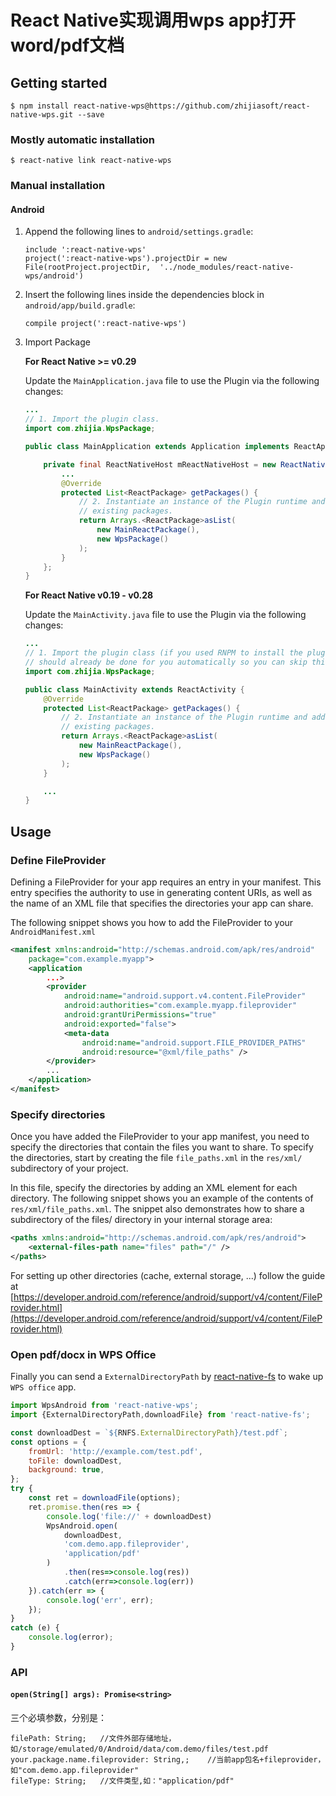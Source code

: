 # React Native实现调用wps app打开word/pdf文档


## Getting started

`$ npm install react-native-wps@https://github.com/zhijiasoft/react-native-wps.git --save`

### Mostly automatic installation

`$ react-native link react-native-wps`

### Manual installation


#### Android

1. Append the following lines to `android/settings.gradle`:

  	```
  	include ':react-native-wps'
  	project(':react-native-wps').projectDir = new File(rootProject.projectDir, 	'../node_modules/react-native-wps/android')
  	```
2. Insert the following lines inside the dependencies block in `android/app/build.gradle`:
    
  	```
    compile project(':react-native-wps')
  	```
3. Import Package
  
    **For React Native >= v0.29**
  
    Update the `MainApplication.java` file to use the Plugin via the following changes:
    
    ```java
    ...
    // 1. Import the plugin class.
   import com.zhijia.WpsPackage;
    
    public class MainApplication extends Application implements ReactApplication {
    
        private final ReactNativeHost mReactNativeHost = new ReactNativeHost(this) {
            ...   
            @Override
            protected List<ReactPackage> getPackages() {
                // 2. Instantiate an instance of the Plugin runtime and add it to the list of
                // existing packages.
                return Arrays.<ReactPackage>asList(
                    new MainReactPackage(),
                    new WpsPackage()
                );
            }
        };
    }
    ```
    
    **For React Native v0.19 - v0.28**
  
    Update the `MainActivity.java` file to use the Plugin via the following changes:
    
    ```java
    ...
    // 1. Import the plugin class (if you used RNPM to install the plugin, this
    // should already be done for you automatically so you can skip this step).
    import com.zhijia.WpsPackage;
    
    public class MainActivity extends ReactActivity {    
        @Override
        protected List<ReactPackage> getPackages() {
            // 2. Instantiate an instance of the Plugin runtime and add it to the list of
            // existing packages.
            return Arrays.<ReactPackage>asList(
                new MainReactPackage(),
                new WpsPackage()
            );
        }
    
        ...
    }
    ```


## Usage

### Define FileProvider

Defining a FileProvider for your app requires an entry in your manifest. 
This entry specifies the authority to use in generating content URIs, as 
well as the name of an XML file that specifies the directories your app can share.

The following snippet shows you how to add the FileProvider to your `AndroidManifest.xml`

```xml
<manifest xmlns:android="http://schemas.android.com/apk/res/android"
    package="com.example.myapp">
    <application
        ...>
        <provider
            android:name="android.support.v4.content.FileProvider"
            android:authorities="com.example.myapp.fileprovider"
            android:grantUriPermissions="true"
            android:exported="false">
            <meta-data
                android:name="android.support.FILE_PROVIDER_PATHS"
                android:resource="@xml/file_paths" />
        </provider>
        ...
    </application>
</manifest>
```
### Specify directories

Once you have added the FileProvider to your app manifest, you need to specify the 
directories that contain the files you want to share. To specify the directories, 
start by creating the file `file_paths.xml` in the `res/xml/` subdirectory of your project.
 
In this file, specify the directories by adding an XML element for each directory. 
The following snippet shows you an example of the contents of `res/xml/file_paths.xml`. 
The snippet also demonstrates how to share a subdirectory of the files/ directory 
in your internal storage area:

```xml
<paths xmlns:android="http://schemas.android.com/apk/res/android">
    <external-files-path name="files" path="/" />
</paths>
```

For setting up other directories (cache, external storage, ...) follow the guide at 
[https://developer.android.com/reference/android/support/v4/content/FileProvider.html](https://developer.android.com/reference/android/support/v4/content/FileProvider.html) 


### Open pdf/docx in WPS Office

Finally you can send a `ExternalDirectoryPath` by [react-native-fs](https://github.com/itinance/react-native-fs) to wake up `WPS office` app. 

```javascript
import WpsAndroid from 'react-native-wps';
import {ExternalDirectoryPath,downloadFile} from 'react-native-fs';

const downloadDest = `${RNFS.ExternalDirectoryPath}/test.pdf`;
const options = {
    fromUrl: 'http://example.com/test.pdf',
    toFile: downloadDest,
    background: true,
};
try {
    const ret = downloadFile(options);
    ret.promise.then(res => {
        console.log('file://' + downloadDest)
        WpsAndroid.open(
            downloadDest,
            'com.demo.app.fileprovider',
            'application/pdf'
        )
            .then(res=>console.log(res))
            .catch(err=>console.log(err))
    }).catch(err => {
        console.log('err', err);
    });
}
catch (e) {
    console.log(error);
}
```

### API

#### `open(String[] args): Promise<string>`
三个必填参数，分别是：
```
filePath: String;   //文件外部存储地址，如/storage/emulated/0/Android/data/com.demo/files/test.pdf
your.package.name.fileprovider: String,;    //当前app包名+fileprovider，如"com.demo.app.fileprovider"
fileType: String;   //文件类型,如："application/pdf"
```
